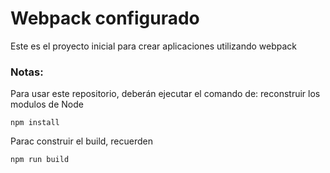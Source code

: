 # Webpack configurado

Este es el proyecto inicial para crear aplicaciones utilizando webpack

### Notas:

Para usar este repositorio, deberán ejecutar el comando de:
reconstruir los modulos de Node
```
npm install
```

Parac construir el build, recuerden
```
npm run build
```
